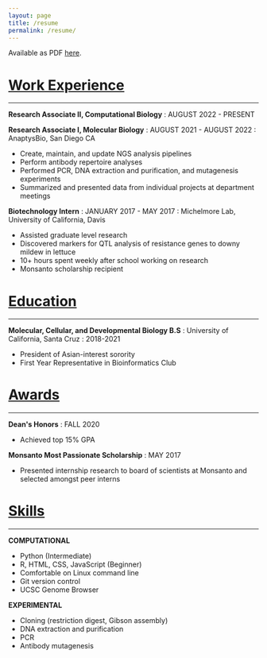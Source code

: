 ```yaml
---
layout: page
title: /resume
permalink: /resume/
---
```


Available as PDF [here](https://drive.google.com/file/d/1aSyNPJ-DPnTKEHf_WivjV31--0PzeP2t/view?usp=sharing).

# <ins> Work Experience </ins> <br>
----------

**Research Associate II, Computational Biology**
:   AUGUST 2022 - PRESENT 

**Research Associate I, Molecular Biology**
:   AUGUST 2021 - AUGUST 2022 
:   AnaptysBio, San Diego CA

* Create, maintain, and update NGS analysis pipelines
* Perform antibody repertoire analyses 
* Performed PCR, DNA extraction and purification, and
mutagenesis experiments 
* Summarized and presented data from individual projects at
department meetings <br>

**Biotechnology Intern**
:   JANUARY 2017 - MAY 2017
:   Michelmore Lab, University of California, Davis

* Assisted graduate level research
* Discovered markers for QTL analysis of resistance genes to 	downy mildew in lettuce
* 10+ hours spent weekly after school working on research
* Monsanto scholarship recipient


# <ins> Education </ins><br>
----------

**Molecular, Cellular, and Developmental Biology B.S**
:   University of California, Santa Cruz
:   2018-2021

* President of Asian-interest sorority
* First Year Representative in Bioinformatics Club


# <ins> Awards </ins><br>
----------

**Dean's Honors**
:   FALL 2020

* Achieved top 15% GPA

**Monsanto Most Passionate Scholarship**
:   MAY 2017

* Presented internship research to board of scientists at Monsanto and selected amongst peer interns

# <ins> Skills </ins><br>
----------

**COMPUTATIONAL**
* Python (Intermediate)
* R, HTML, CSS, JavaScript (Beginner)
* Comfortable on Linux command line
* Git version control
* UCSC Genome Browser


**EXPERIMENTAL**
* Cloning (restriction digest, Gibson assembly)
* DNA extraction and purification
* PCR
* Antibody mutagenesis
